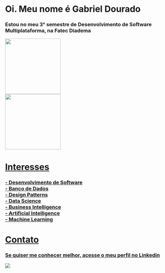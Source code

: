 <h1>Oi. Meu nome é Gabriel Dourado</h1>

<h3>Estou no meu 3° semestre de Desenvolvimento de Software Multiplataforma, na Fatec Diadema</h3>

<div>
  <a href="https://github.com/gabrieldourado21">
  <img loading="lazy" height="180em" src="https://github-readme-stats.vercel.app/api/top-langs/?
    username=gabrieldourado21&layout=compact&langs_count=7&theme=tokyonight"/>
</div>

<div>
  <a href="https://github.com/gabrieldourado21">
  <img loading="lazy" height="180em" src="https://github-readme-stats.vercel.app/api?username=gabrieldourado21&show_icons=true&theme=tokyonight&include_all_commits=true&count_private=true"/>
</div>

<div>
  <h1>Interesses</h1>
  <h3>
    - Desenvolvimento de Software <br>
    - Banco de Dados <br>
    - Design Patterns <br>
    - Data Science <br>
    - Business Intelligence <br>
    - Artificial Intelligence <br>
    - Machine Learning
  </h3>
</div>

<div>
  <h1>Contato</h1>
  <h3>Se quiser me conhecer melhor, acesse o meu perfil no Linkedin</h3>
  <a href="https://www.linkedin.com/in/gabrieldouradosantos/" target="_blank"><img loading="lazy" src="https://img.shields.io/badge/-LinkedIn-%230077B5?style=for-the-badge&logo=linkedin&logoColor=black" target="_blank"></a>   
</div>
